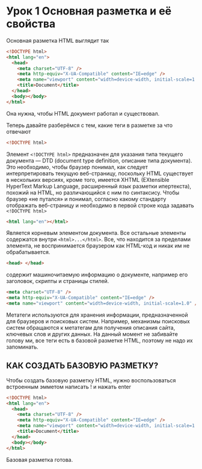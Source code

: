 # Урок 1 Основная разметка и её свойства

Основная разметка HTML выглядит так

```html
<!DOCTYPE html>
<html lang="en">
  <head>
    <meta charset="UTF-8" />
    <meta http-equiv="X-UA-Compatible" content="IE=edge" />
    <meta name="viewport" content="width=device-width, initial-scale=1.0" />
    <title>Document</title>
  </head>
  <body></body>
</html>
```

Она нужна, чтобы HTML документ работал и существовал.

Теперь давайте разберёмся с тем, какие теги в разметке за что отвечают

```html
<!DOCTYPE html>
```

Элемент `<!DOCTYPE html>` предназначен для указания типа текущего документа — DTD (document type definition, описание типа документа). Это необходимо, чтобы браузер понимал, как следует интерпретировать текущую веб-страницу, поскольку HTML существует в нескольких версиях, кроме того, имеется XHTML (EXtensible HyperText Markup Language, расширенный язык разметки ипертекста), похожий на HTML, но различающийся с ним по синтаксису. Чтобы браузер «не путался» и понимал, согласно какому стандарту отображать веб-страницу и необходимо в первой строке кода задавать `<!DOCTYPE html>`

```html
<html lang="en"></html>
```

Является корневым элементом документа. Все остальные элементы содержатся внутри `<html>...</html>`. Все, что находится за пределами элемента, не воспринимается браузером как HTML-код и никак им не обрабатывается.

```html
<head> </head>
```

содержит машиночитаемую информацию о документе, например его заголовок, скрипты и страницы стилей.

```html
<meta charset="UTF-8" />
<meta http-equiv="X-UA-Compatible" content="IE=edge" />
<meta name="viewport" content="width=device-width, initial-scale=1.0" />
```

Метатеги используются для хранения информации, предназначенной для браузеров и поисковых систем. Например, механизмы поисковых систем обращаются к метатегам для получения описания сайта, ключевых слов и других данных. На данный момент не забивайте голову ми, все теги есть в базовой разметке HTML, поэтому не надо их запоминать.

## КАК СОЗДАТЬ БАЗОВУЮ РАЗМЕТКУ?

Чтобы создать базовую разметку HTML, нужно воспользоваться встроенным эмметом написать ! и нажать enter

```html
<!DOCTYPE html>
<html lang="en">
  <head>
    <meta charset="UTF-8" />
    <meta http-equiv="X-UA-Compatible" content="IE=edge" />
    <meta name="viewport" content="width=device-width, initial-scale=1.0" />
    <title>Document</title>
  </head>
  <body></body>
</html>
```

Базовая разметка готова.
